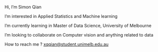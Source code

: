 Hi, I’m Simon Qian 

I’m interested in Applied Statistics and Machine learning  

I’m currently learning in Master of Data Science, University of Melbourne  

I’m looking to collaborate on Computer vision and anything related to data  

How to reach me ? xqqian@student.unimelb.edu.au  


<!---
simonqian999/simonqian999 is a ✨ special ✨ repository because its `README.md` (this file) appears on your GitHub profile.
You can click the Preview link to take a look at your changes.
--->
